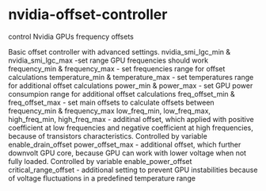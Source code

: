 # nvidia-offset-controller
control Nvidia GPUs frequency offsets

Basic offset controller with advanced settings.
nvidia_smi_lgc_min & nvidia_smi_lgc_max -set range GPU frequencies should work
frequency_min & frequency_max - set frequencies range for offset calculations
temperature_min & temperature_max - set temperatures range for additional offset calculations
power_min & power_max - set GPU power consumpion range for additional offset calculations
freq_offset_min & freq_offset_max - set main offsets to calculate offsets between frequency_min & frequency_max
low_freq_min, low_freq_max, high_freq_min, high_freq_max - additinal offset, which applied with positive coefficient at low frequencies and negative coefficient at high frequencies, because of transistors characteristics. Controlled by variable enable_drain_offset
power_offset_max - additional offset, which further downvolt GPU core, because GPU can work with lower voltage when not fully loaded. Controlled by variable enable_power_offset
critical_range_offset - additional setting to prevent GPU instabilities because of voltage fluctuations in a predefined temperature range
